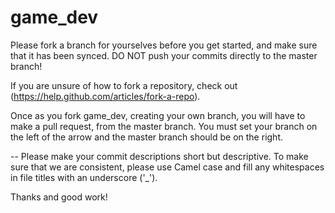 game_dev
========

Please fork a branch for yourselves before you get started, and make sure that it has been synced.  DO NOT push your commits directly to the master branch!

If you are unsure of how to fork a repository, check out (https://help.github.com/articles/fork-a-repo).

Once as you fork game_dev, creating your own branch, you will have to make a pull request, from the master branch.  You must set your branch on the left of the arrow and the master branch should be on the right.

-- Please make your commit descriptions short but descriptive.  To make sure that we are consistent, please use Camel case and fill any whitespaces in file titles with an underscore ('_').

Thanks and good work!
